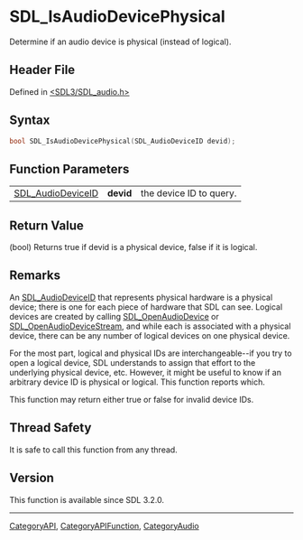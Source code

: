 # SDL_IsAudioDevicePhysical

Determine if an audio device is physical (instead of logical).

## Header File

Defined in [<SDL3/SDL_audio.h>](https://github.com/libsdl-org/SDL/blob/main/include/SDL3/SDL_audio.h)

## Syntax

```c
bool SDL_IsAudioDevicePhysical(SDL_AudioDeviceID devid);
```

## Function Parameters

|                                        |           |                         |
| -------------------------------------- | --------- | ----------------------- |
| [SDL_AudioDeviceID](SDL_AudioDeviceID) | **devid** | the device ID to query. |

## Return Value

(bool) Returns true if devid is a physical device, false if it is logical.

## Remarks

An [SDL_AudioDeviceID](SDL_AudioDeviceID) that represents physical hardware
is a physical device; there is one for each piece of hardware that SDL can
see. Logical devices are created by calling
[SDL_OpenAudioDevice](SDL_OpenAudioDevice) or
[SDL_OpenAudioDeviceStream](SDL_OpenAudioDeviceStream), and while each is
associated with a physical device, there can be any number of logical
devices on one physical device.

For the most part, logical and physical IDs are interchangeable--if you try
to open a logical device, SDL understands to assign that effort to the
underlying physical device, etc. However, it might be useful to know if an
arbitrary device ID is physical or logical. This function reports which.

This function may return either true or false for invalid device IDs.

## Thread Safety

It is safe to call this function from any thread.

## Version

This function is available since SDL 3.2.0.





----
[CategoryAPI](CategoryAPI), [CategoryAPIFunction](CategoryAPIFunction), [CategoryAudio](CategoryAudio)


